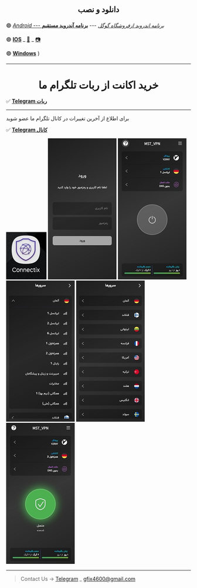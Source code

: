
<h2>
<center> 
        <p>
          دانلود و نصب 
        </p>
</center>
</h2>


🟣 [*Android ---  برنامه اندروید ازفروشگاه گوگل*](https://play.google.com/store/apps/details?id=uk.connectix.app) --- [**برنامه آندروید مستقیم**](https://drive.google.com/uc?export=download&id=1FWAdvSEksMrdcIxlFXv0sLEBhu9y6jxe)

 
🟣 [**IOS**](http://testflight.apple.com/join/ATDvld9Y)  _ [🎥](https://drive.google.com/file/d/1ZNYhNTZCxctBvze1bEsSok4ujWjHx756/view?usp=drive_web) _ [📷](https://github.com/mostafacpr/connectix/blob/main/image/cios.jpg)

🟣 [**Windows**](https://apps.irancdn.org/windows/Connectix-2.0.2.zip)
)


---
<h1>
<center> 
 خرید اکانت از ربات تلگرام ما
</center>
</h1>

✅ [**Telegram ربات**](https://t.me/mst_vpn_bot)




---
برای اطلاع از آخرین تغییرات در کانال تلگرام ما عضو شوید

✅ [**Telegram کانال**](https://t.me/+QDqHzG8cLuQ1Y2E8)


<img src="image/c4.jpg" />

<img src="image/1.jpg" />

<img src="image/2.jpg" />

<img src="image/4.jpg" />

<img src="image/3.jpg" />

<img src="image/5.jpg" />

__________________________________________

> Contact Us → [Telegram](http://t.me/fastfixgsm) _ [gfix4600@gmail.com](mailto:gfix4600@gmail.com)       


